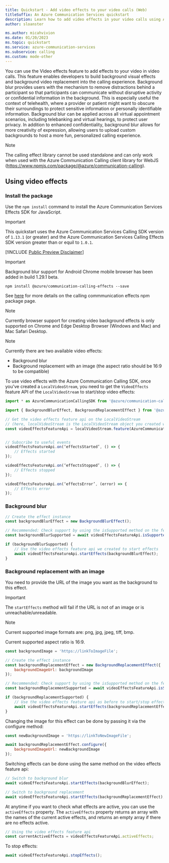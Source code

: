 ```yaml
---
title: Quickstart - Add video effects to your video calls (Web)
titleSuffix: An Azure Communication Services quickstart
description: Learn how to add video effects in your video calls using Azure Communication Services.
author: sloanster

ms.author: micahvivion
ms.date: 01/20/2023
ms.topic: quickstart
ms.service: azure-communication-services
ms.subservice: calling
ms.custom: mode-other
---
```


You can use the Video effects feature to add effects to your video in video calls. This feature enables developers to build background visual effects and background video replacement into the calling experience. Background blur provides users with the mechanism to remove distractions behind a participant so that participants can communicate without disruptive activity or confidential information in the background. This is especially useful the context of telehealth, where a provider or patient might want to obscure their surroundings to protect sensitive information or personally identifiable information. Background blur can be applied across all virtual appointment scenarios, including telebanking and virtual hearings, to protect user privacy. In addition to enhanced confidentiality, background blur allows for more creativity of expression, allowing users to upload custom backgrounds to host a more fun, personalized calling experience.

> [!NOTE]
> The calling effect library cannot be used standalone and can only work when used with the Azure Communication Calling client library for WebJS (https://www.npmjs.com/package/@azure/communication-calling). 

## Using video effects
### Install the package
Use the `npm install` command to install the Azure Communication Services Effects SDK for JavaScript.

> [!IMPORTANT]
> This quickstart uses the Azure Communication Services Calling SDK version of `1.13.1` (or greater) and the Azure Communication Services Calling Effects SDK version greater than or equil to `1.0.1`.

[!INCLUDE [Public Preview Disclaimer](../../../../includes/public-preview-include-document.md)]
> [!IMPORTANT]
> Background blur support for Android Chrome mobile browser has been added in build 1.29.1 beta.

```console
npm install @azure/communication-calling-effects --save
```
See [here](https://www.npmjs.com/package/@azure/communication-calling-effects) for more details on the calling commmunication effects npm package page.

> [!NOTE]
> Currently browser support for creating video background effects is only supported on Chrome and Edge Desktop Browser (Windows and Mac) and Mac Safari Desktop.

> [!NOTE]
> Currently there are two available video effects:
> - Background blur
> - Background replacement with an image (the aspect ratio should be 16:9 to be compatible)

To use video effects with the Azure Communication Calling SDK, once you've created a `LocalVideoStream`, you need to get the `VideoEffects` feature API of the `LocalVideoStream` to start/stop video effects:
```js
import * as AzureCommunicationCallingSDK from '@azure/communication-calling'; 

import { BackgroundBlurEffect, BackgroundReplacementEffect } from '@azure/communication-calling-effects'; 

// Get the video effects feature api on the LocalVideoStream 
// (here, localVideoStream is the LocalVideoStream object you created while setting up video calling)
const videoEffectsFeatureApi = localVideoStream.feature(AzureCommunicationCallingSDK.Features.VideoEffects); 


// Subscribe to useful events 
videoEffectsFeatureApi.on(‘effectsStarted’, () => { 
    // Effects started
});

videoEffectsFeatureApi.on(‘effectsStopped’, () => { 
    // Effects stopped
}); 

videoEffectsFeatureApi.on(‘effectsError’, (error) => { 
    // Effects error
});
```

### Background blur
```js
// Create the effect instance 
const backgroundBlurEffect = new BackgroundBlurEffect(); 

// Recommended: Check support by using the isSupported method on the feature API
const backgroundBlurSupported = await videoEffectsFeatureApi.isSupported(backgroundBlurEffect);

if (backgroundBlurSupported) { 
    // Use the video effects feature api we created to start effects
    await videoEffectsFeatureApi.startEffects(backgroundBlurEffect); 
}
```

### Background replacement with an image
You need to provide the URL of the image you want as the background to this effect.
> [!IMPORTANT]
> The `startEffects` method will fail if the URL is not of an image or is unreachable/unreadable.
>

> [!NOTE]
> Current supported image formats are: png, jpg, jpeg, tiff, bmp.
>
> Current supported aspect ratio is 16:9.

```js
const backgroundImage = 'https://linkToImageFile'; 

// Create the effect instance 
const backgroundReplacementEffect = new BackgroundReplacementEffect({ 
    backgroundImageUrl: backgroundImage
}); 

// Recommended: Check support by using the isSupported method on the feature API
const backgroundReplacementSupported = await videoEffectsFeatureApi.isSupported(backgroundReplacementEffect);

if (backgroundReplacementSupported) { 
    // Use the video effects feature api as before to start/stop effects 
    await videoEffectsFeatureApi.startEffects(backgroundReplacementEffect); 
}
```

Changing the image for this effect can be done by passing it via the configure method:
```js
const newBackgroundImage = 'https://linkToNewImageFile'; 

await backgroundReplacementEffect.configure({ 
    backgroundImageUrl: newBackgroundImage
});
```

Switching effects can be done using the same method on the video effects feature api:
```js
// Switch to background blur 
await videoEffectsFeatureApi.startEffects(backgroundBlurEffect); 

// Switch to background replacement 
await videoEffectsFeatureApi.startEffects(backgroundReplacementEffect);
```

At anytime if you want to check what effects are active, you can use the `activeEffects` property.
The `activeEffects` property returns an array with the names of the current active effects, and returns an empty array if there are no effects active.
```js
// Using the video effects feature api
const currentActiveEffects = videoEffectsFeatureApi.activeEffects;
```

To stop effects:
```js
await videoEffectsFeatureApi.stopEffects();
```
